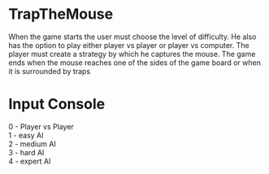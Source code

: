 # TrapTheMouse

When the game starts the user must choose the level of difficulty. He also has the option to play either player vs player or player vs computer. The player must create a strategy by which he captures the mouse. The game ends when the mouse reaches one of the sides of the game board or when it is surrounded by traps  

# Input Console
 0 - Player vs Player  
 1 - easy AI  
 2 - medium AI  
 3 - hard AI  
 4 - expert AI